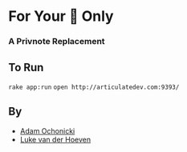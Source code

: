 # For Your :eyes: Only

### A Privnote Replacement

## To Run

`rake app:run`
`open http://articulatedev.com:9393/`

## By

- [Adam Ochonicki](https://github.com/fromonesrc)
- [Luke van der Hoeven](https://github.com/plukevdh)
